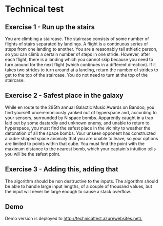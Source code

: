 <h1>Technical test</h1>

<h2>Exercise 1 - Run up the stairs</h2>
<p>You are climbing a staircase. The staircase consists of some number of flights of stairs separated by landings. A flight is a continuous series of steps from one landing to another. You are a reasonably tall athletic person, so you can climb a certain number of steps in one stride. However, after each flight, there is a landing which you cannot skip because you need to turn around for the next flight (which continues in a different direction).
If it takes two strides to turn around at a landing, return the number of strides to get to the top of the staircase. You do not need to turn at the top of the staircase.</p>

<h2>Exercise 2 - Safest place in the galaxy</h2>
<p>While en route to the 295th annual Galactic Music Awards on Bandoo, you find yourself unceremoniously yanked out of hyperspace and, according to your sensors, surrounded by N space bombs. Apparently caught in a trap laid out by some dastardly and unknown enemy, and unable to return to hyperspace, you must find the safest place in the vicinity to weather the detonation of all the space bombs. Your unseen opponent has constructed a cube-shaped space anomaly that you are unable to leave, so your options are limited to points within that cube.
You must find the point with the maximum distance to the nearest bomb, which your captain's intuition tells you will be the safest point.</p>

<h2>Exercise 3 - Adding this, adding that</h2>
<p>The algorithm should be non destructive to the inputs. The algorithm should be able to handle large input lengths, of a couple of thousand values, but the input will never be large enough to cause a stack overflow.</p>

<h2>Demo</h2>
Demo version is deployed to <a href="http://technicaltest.azurewebsites.net/" target="_blank"> http://technicaltest.azurewebsites.net/.</a>
